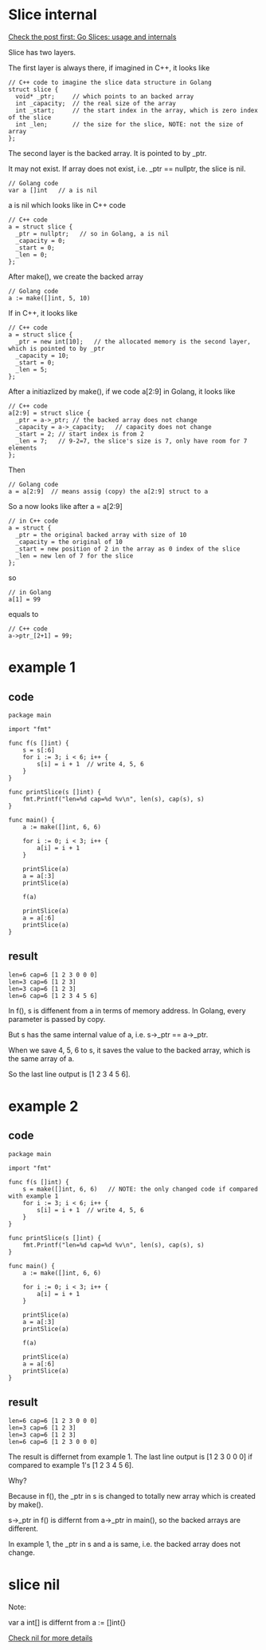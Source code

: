 
# Slice internal

[Check the post first: Go Slices: usage and internals](https://blog.golang.org/slices-intro#:~:text=Slice%20internals&text=It%20consists%20of%20a%20pointer,referred%20to%20by%20the%20slice.)

Slice has two layers.

The first layer is always there, if imagined in C++, it looks like
```
// C++ code to imagine the slice data structure in Golang
struct slice {
  void* _ptr;     // which points to an backed array
  int _capacity;  // the real size of the array
  int _start;     // the start index in the array, which is zero index of the slice
  int _len;       // the size for the slice, NOTE: not the size of array
};
```

The second layer is the backed array. It is pointed to by _ptr.

It may not exist. If array does not exist, i.e. _ptr == nullptr, the slice is nil.
```
// Golang code
var a []int   // a is nil
```

a is nil which looks like in C++ code
```
// C++ code
a = struct slice {
  _ptr = nullptr;   // so in Golang, a is nil
  _capacity = 0;
  _start = 0;
  _len = 0;
};
```

After make(), we create the backed array
```
// Golang code
a := make([]int, 5, 10)
```

If in C++, it looks like
```
// C++ code
a = struct slice {
  _ptr = new int[10];   // the allocated memory is the second layer, which is pointed to by _ptr
  _capacity = 10;
  _start = 0;
  _len = 5;
};
```

After a initiazlized by make(), if we code a[2:9] in Golang, it looks like
```
// C++ code
a[2:9] = struct slice {
  _ptr = a->_ptr; // the backed array does not change
  _capacity = a->_capacity;   // capacity does not change
  _start = 2; // start index is from 2
  _len = 7;   // 9-2=7, the slice's size is 7, only have room for 7 elements
};
```

Then 
```
// Golang code
a = a[2:9]  // means assig (copy) the a[2:9] struct to a
```

So a now looks like after a = a[2:9]
```
// in C++ code
a = struct {
  _ptr = the original backed array with size of 10
  _capacity = the original of 10
  _start = new position of 2 in the array as 0 index of the slice
  _len = new len of 7 for the slice
};
```

so 
```
// in Golang
a[1] = 99
```

equals to 
```
// C++ code
a->ptr_[2+1] = 99;
```

# example 1
## code
```
package main

import "fmt"

func f(s []int) {
	s = s[:6]
	for i := 3; i < 6; i++ {
		s[i] = i + 1  // write 4, 5, 6
	}
}

func printSlice(s []int) {
	fmt.Printf("len=%d cap=%d %v\n", len(s), cap(s), s)
}

func main() {
	a := make([]int, 6, 6)

	for i := 0; i < 3; i++ {
		a[i] = i + 1
	}

	printSlice(a)
	a = a[:3]
	printSlice(a)

	f(a)

	printSlice(a)
	a = a[:6]
	printSlice(a)
}
```

## result
```
len=6 cap=6 [1 2 3 0 0 0]
len=3 cap=6 [1 2 3]
len=3 cap=6 [1 2 3]
len=6 cap=6 [1 2 3 4 5 6]
```

In f(), s is diffenent from a in terms of memory address. In Golang, every parameter is passed by copy.

But s has the same internal value of a, i.e. s->_ptr == a->_ptr.

When we save 4, 5, 6 to s, it saves the value to the backed array, which is the same array of a.

So the last line output is [1 2 3 4 5 6].

# example 2

## code 
```
package main

import "fmt"

func f(s []int) {
	s = make([]int, 6, 6)   // NOTE: the only changed code if compared with example 1
	for i := 3; i < 6; i++ {
		s[i] = i + 1  // write 4, 5, 6
	}
}

func printSlice(s []int) {
	fmt.Printf("len=%d cap=%d %v\n", len(s), cap(s), s)
}

func main() {
	a := make([]int, 6, 6)

	for i := 0; i < 3; i++ {
		a[i] = i + 1
	}

	printSlice(a)
	a = a[:3]
	printSlice(a)

	f(a)

	printSlice(a)
	a = a[:6]
	printSlice(a)
}
```

## result
```
len=6 cap=6 [1 2 3 0 0 0]
len=3 cap=6 [1 2 3]
len=3 cap=6 [1 2 3]
len=6 cap=6 [1 2 3 0 0 0]
```

The result is differnet from example 1. The last line output is [1 2 3 0 0 0] if compared to example 1's [1 2 3 4 5 6].

Why?

Because in f(), the _ptr in s is changed to totally new array which is created by make().

s->_ptr in f() is differnt from a->_ptr in main(), so the backed arrays are different.

In example 1, the _ptr in s and a is same, i.e. the backed array does not change.

# slice nil

Note:

var a int[] is differnt from a := []int{}

[Check nil for more details](nil.md)